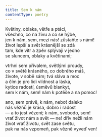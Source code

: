 ```yaml
---
title: Sem k nám
contentType: poetry
---
```


<section>

Květiny, oblaka, větře a ptáci,  
všechno, co na živu a co se hýbe,  
jen k nám, sem, mezi nás! zůstaňte s námi!  
život lepší a svět krásnější se zdá  
tam, kde vítr a zpěv splývají v jedno  
se sluncem, oblaky a květinami;

vtrhni sem přívalem, světlými proudy,  
co v světě krásného, co dobrého máš,  
živote, v sobě sám; tvá sláva a moc  
a čím je pro lidi vlídnost a láska,  
kytice radostí, úsměvů blankyt,  
sem k nám, sem! nám k potěše a na pomoc!

ano, sem právě, k nám, neboť daleko  
nás vězňů je krása, dobro i radost  
— a to jest vězení; k nám, svobodo, sem!  
vrať život nám a svět — ne! dřív nežli nám  
život vrať životu, svět zase světu,  
pak na nás vzpomeň, pak vězně vyveď ven!

</section>
